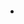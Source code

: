 <!DOCTYPE html>
<html lang="en">

<head>
    <meta charset="UTF-8">
    <meta name="viewport" content="width=device-width, initial-scale=1.0">
    <title>WebStudio</title>
</head>

<body>

<section>
            <h2></h2>
            <ul>
            <img src=>
                <li>
                    <h3></h3>
                    <p>
                    </p>
                </li>

